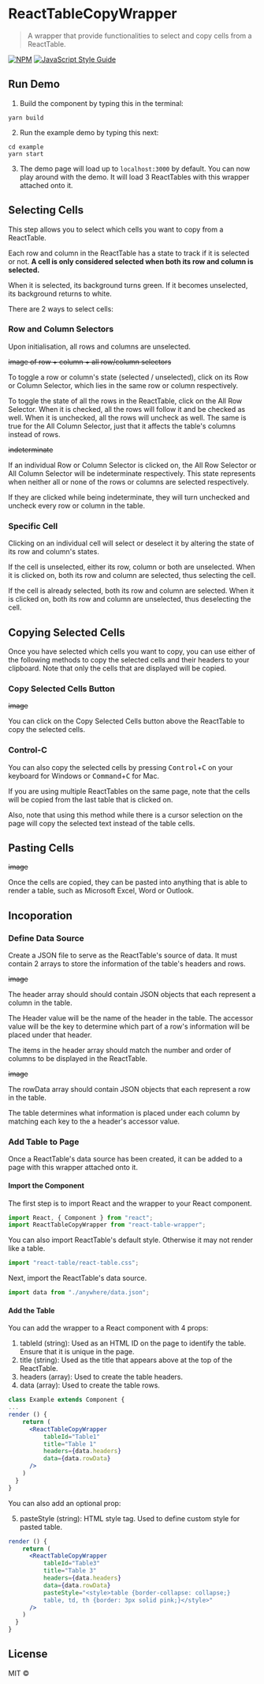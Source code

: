 # ReactTableCopyWrapper

> A wrapper that provide functionalities to select and copy cells from a ReactTable.

[![NPM](https://img.shields.io/npm/v/react-table-wrapper.svg)](https://www.npmjs.com/package/react-table-wrapper) [![JavaScript Style Guide](https://img.shields.io/badge/code%20style-airbnb-brightgreen.svg)](https://github.com/airbnb/javascript)

## Run Demo

1.  Build the component by typing this in the terminal:

```
yarn build
```

2.  Run the example demo by typing this next:

```
cd example
yarn start
```

3.  The demo page will load up to `localhost:3000` by default. You can now play around with the demo. It will load 3 ReactTables with this wrapper attached onto it.

## Selecting Cells

This step allows you to select which cells you want to copy from a ReactTable.

Each row and column in the ReactTable has a state to track if it is selected or not. **A cell is only considered selected when both its row and column is selected.**

When it is selected, its background turns green. If it becomes unselected, its background returns to white.

There are 2 ways to select cells:

### Row and Column Selectors

Upon initialisation, all rows and columns are unselected.

~~image of row + column + all row/column selectors~~

To toggle a row or column's state (selected / unselected), click on its Row or Column Selector, which lies in the same row or column respectively.

To toggle the state of all the rows in the ReactTable, click on the All Row Selector. When it is checked, all the rows will follow it and be checked as well. When it is unchecked, all the rows will uncheck as well. The same is true for the All Column Selector, just that it affects the table's columns instead of rows.

~~indeterminate~~

If an individual Row or Column Selector is clicked on, the All Row Selector or All Column Selector will be indeterminate respectively. This state represents when neither all or none of the rows or columns are selected respectively.

If they are clicked while being indeterminate, they will turn unchecked and uncheck every row or column in the table.

### Specific Cell

Clicking on an individual cell will select or deselect it by altering the state of its row and column's states.

If the cell is unselected, either its row, column or both are unselected. When it is clicked on, both its row and column are selected, thus selecting the cell.

If the cell is already selected, both its row and column are selected. When it is clicked on, both its row and column are unselected, thus deselecting the cell.

## Copying Selected Cells

Once you have selected which cells you want to copy, you can use either of the following methods to copy the selected cells and their headers to your clipboard. Note that only the cells that are displayed will be copied.

### Copy Selected Cells Button

~~image~~

You can click on the Copy Selected Cells button above the ReactTable to copy the selected cells.

### Control-C

You can also copy the selected cells by pressing <kbd>Control</kbd>+<kbd>C</kbd> on your keyboard for Windows or <kbd>Command</kbd>+<kbd>C</kbd> for Mac.

If you are using multiple ReactTables on the same page, note that the cells will be copied from the last table that is clicked on.

Also, note that using this method while there is a cursor selection on the page will copy the selected text instead of the table cells.

## Pasting Cells

~~image~~

Once the cells are copied, they can be pasted into anything that is able to render a table, such as Microsoft Excel, Word or Outlook.

## Incoporation

### Define Data Source

Create a JSON file to serve as the ReactTable's source of data. It must contain 2 arrays to store the information of the table's headers and rows.

~~image~~

The header array should should contain JSON objects that each represent a column in the table.

The Header value will be the name of the header in the table. The accessor value will be the key to determine which part of a row's information will be placed under that header.

The items in the header array should match the number and order of columns to be displayed in the ReactTable.

~~image~~

The rowData array should contain JSON objects that each represent a row in the table.

The table determines what information is placed under each column by matching each key to the a header's accessor value.

### Add Table to Page

Once a ReactTable's data source has been created, it can be added to a page with this wrapper attached onto it.

#### Import the Component

The first step is to import React and the wrapper to your React component.

```jsx
import React, { Component } from "react";
import ReactTableCopyWrapper from "react-table-wrapper";
```

You can also import ReactTable's default style. Otherwise it may not render like a table.

```jsx
import "react-table/react-table.css";
```

Next, import the ReactTable's data source.

```jsx
import data from "./anywhere/data.json";
```

#### Add the Table

You can add the wrapper to a React component with 4 props:

1.  tableId (string): Used as an HTML ID on the page to identify the table. Ensure that it is unique in the page.
2.  title (string): Used as the title that appears above at the top of the ReactTable.
3.  headers (array): Used to create the table headers.
4.  data (array): Used to create the table rows.

```jsx
class Example extends Component {
...
render () {
    return (
      <ReactTableCopyWrapper
          tableId="Table1"
          title="Table 1"
          headers={data.headers}
          data={data.rowData}
      />
    )
  }
}
```

You can also add an optional prop:

5.  pasteStyle (string): HTML style tag. Used to define custom style for pasted table.

```jsx
render () {
    return (
      <ReactTableCopyWrapper
          tableId="Table3"
          title="Table 3"
          headers={data.headers}
          data={data.rowData}
          pasteStyle="<style>table {border-collapse: collapse;}
          table, td, th {border: 3px solid pink;}</style>"
      />
    )
  }
}
```

## License

MIT © [](https://github.com/)
